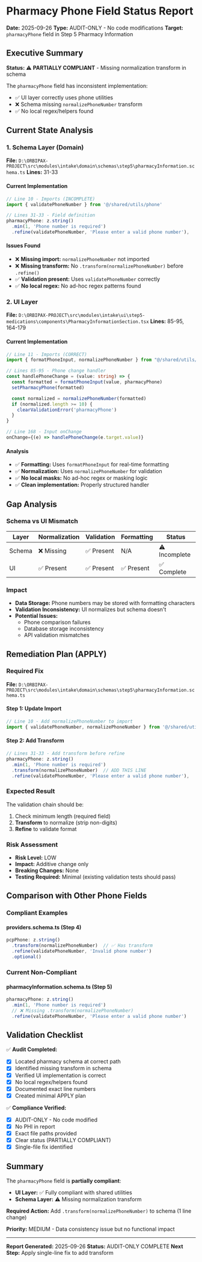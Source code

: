 # Pharmacy Phone Field Status Report
**Date:** 2025-09-26
**Type:** AUDIT-ONLY - No code modifications
**Target:** `pharmacyPhone` field in Step 5 Pharmacy Information

## Executive Summary

**Status:** ⚠️ **PARTIALLY COMPLIANT** - Missing normalization transform in schema

The `pharmacyPhone` field has inconsistent implementation:
- ✅ UI layer correctly uses phone utilities
- ❌ Schema missing `normalizePhoneNumber` transform
- ✅ No local regex/helpers found

## Current State Analysis

### 1. Schema Layer (Domain)
**File:** `D:\ORBIPAX-PROJECT\src\modules\intake\domain\schemas\step5\pharmacyInformation.schema.ts`
**Lines:** 31-33

#### Current Implementation
```typescript
// Line 10 - Imports (INCOMPLETE)
import { validatePhoneNumber } from '@/shared/utils/phone'

// Lines 31-33 - Field definition
pharmacyPhone: z.string()
  .min(1, 'Phone number is required')
  .refine(validatePhoneNumber, 'Please enter a valid phone number'),
```

#### Issues Found
- ❌ **Missing import:** `normalizePhoneNumber` not imported
- ❌ **Missing transform:** No `.transform(normalizePhoneNumber)` before `.refine()`
- ✅ **Validation present:** Uses `validatePhoneNumber` correctly
- ✅ **No local regex:** No ad-hoc regex patterns found

### 2. UI Layer
**File:** `D:\ORBIPAX-PROJECT\src\modules\intake\ui\step5-medications\components\PharmacyInformationSection.tsx`
**Lines:** 85-95, 164-179

#### Current Implementation
```typescript
// Line 11 - Imports (CORRECT)
import { formatPhoneInput, normalizePhoneNumber } from "@/shared/utils/phone"

// Lines 85-95 - Phone change handler
const handlePhoneChange = (value: string) => {
  const formatted = formatPhoneInput(value, pharmacyPhone)
  setPharmacyPhone(formatted)

  const normalized = normalizePhoneNumber(formatted)
  if (normalized.length >= 10) {
    clearValidationError('pharmacyPhone')
  }
}

// Line 168 - Input onChange
onChange={(e) => handlePhoneChange(e.target.value)}
```

#### Analysis
- ✅ **Formatting:** Uses `formatPhoneInput` for real-time formatting
- ✅ **Normalization:** Uses `normalizePhoneNumber` for validation
- ✅ **No local masks:** No ad-hoc regex or masking logic
- ✅ **Clean implementation:** Properly structured handler

## Gap Analysis

### Schema vs UI Mismatch
| Layer | Normalization | Validation | Formatting | Status |
|-------|---------------|------------|------------|--------|
| Schema | ❌ Missing | ✅ Present | N/A | ⚠️ Incomplete |
| UI | ✅ Present | ✅ Present | ✅ Present | ✅ Complete |

### Impact
- **Data Storage:** Phone numbers may be stored with formatting characters
- **Validation Inconsistency:** UI normalizes but schema doesn't
- **Potential Issues:**
  - Phone comparison failures
  - Database storage inconsistency
  - API validation mismatches

## Remediation Plan (APPLY)

### Required Fix
**File:** `D:\ORBIPAX-PROJECT\src\modules\intake\domain\schemas\step5\pharmacyInformation.schema.ts`

#### Step 1: Update Import
```typescript
// Line 10 - Add normalizePhoneNumber to import
import { validatePhoneNumber, normalizePhoneNumber } from '@/shared/utils/phone'
```

#### Step 2: Add Transform
```typescript
// Lines 31-33 - Add transform before refine
pharmacyPhone: z.string()
  .min(1, 'Phone number is required')
  .transform(normalizePhoneNumber)  // ADD THIS LINE
  .refine(validatePhoneNumber, 'Please enter a valid phone number'),
```

### Expected Result
The validation chain should be:
1. Check minimum length (required field)
2. **Transform** to normalize (strip non-digits)
3. **Refine** to validate format

### Risk Assessment
- **Risk Level:** LOW
- **Impact:** Additive change only
- **Breaking Changes:** None
- **Testing Required:** Minimal (existing validation tests should pass)

## Comparison with Other Phone Fields

### Compliant Examples
#### providers.schema.ts (Step 4)
```typescript
pcpPhone: z.string()
  .transform(normalizePhoneNumber)  // ✅ Has transform
  .refine(validatePhoneNumber, 'Invalid phone number')
  .optional()
```

### Current Non-Compliant
#### pharmacyInformation.schema.ts (Step 5)
```typescript
pharmacyPhone: z.string()
  .min(1, 'Phone number is required')
  // ❌ Missing .transform(normalizePhoneNumber)
  .refine(validatePhoneNumber, 'Please enter a valid phone number')
```

## Validation Checklist

✅ **Audit Completed:**
- [x] Located pharmacy schema at correct path
- [x] Identified missing transform in schema
- [x] Verified UI implementation is correct
- [x] No local regex/helpers found
- [x] Documented exact line numbers
- [x] Created minimal APPLY plan

✅ **Compliance Verified:**
- [x] AUDIT-ONLY - No code modified
- [x] No PHI in report
- [x] Exact file paths provided
- [x] Clear status (PARTIALLY COMPLIANT)
- [x] Single-file fix identified

## Summary

The `pharmacyPhone` field is **partially compliant**:
- **UI Layer:** ✅ Fully compliant with shared utilities
- **Schema Layer:** ⚠️ Missing normalization transform

**Required Action:** Add `.transform(normalizePhoneNumber)` to schema (1 line change)

**Priority:** MEDIUM - Data consistency issue but no functional impact

---
**Report Generated:** 2025-09-26
**Status:** AUDIT-ONLY COMPLETE
**Next Step:** Apply single-line fix to add transform